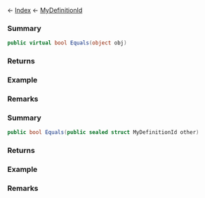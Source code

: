 ← [Index](Api-Index) ← [MyDefinitionId](VRage.Game.MyDefinitionId)

### Summary

```csharp
public virtual bool Equals(object obj)
```

### Returns

### Example

### Remarks

### Summary

```csharp
public bool Equals(public sealed struct MyDefinitionId other)
```

### Returns

### Example

### Remarks

